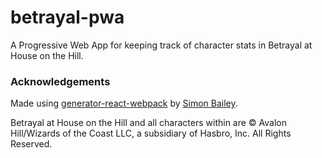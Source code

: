 # betrayal-pwa
A Progressive Web App for keeping track of character stats in Betrayal at House on the Hill.

### Acknowledgements
Made using [generator-react-webpack](https://github.com/newtriks/generator-react-webpack) by [Simon Bailey](https://github.com/newtriks).

Betrayal at House on the Hill and all characters within are © Avalon Hill/Wizards of the Coast LLC, a subsidiary of Hasbro, Inc. All Rights Reserved.
